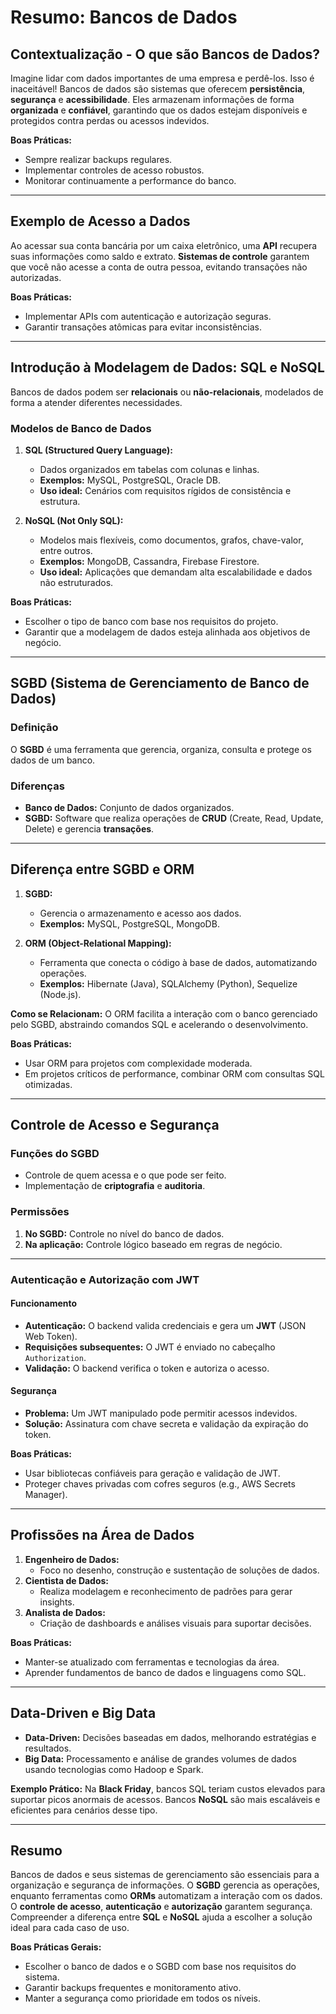 # Resumo: Bancos de Dados

## Contextualização - O que são Bancos de Dados?
Imagine lidar com dados importantes de uma empresa e perdê-los. Isso é inaceitável! Bancos de dados são sistemas que oferecem **persistência**, **segurança** e **acessibilidade**. Eles armazenam informações de forma **organizada** e **confiável**, garantindo que os dados estejam disponíveis e protegidos contra perdas ou acessos indevidos.

**Boas Práticas:**
- Sempre realizar backups regulares.
- Implementar controles de acesso robustos.
- Monitorar continuamente a performance do banco.

---

## Exemplo de Acesso a Dados
Ao acessar sua conta bancária por um caixa eletrônico, uma **API** recupera suas informações como saldo e extrato. **Sistemas de controle** garantem que você não acesse a conta de outra pessoa, evitando transações não autorizadas.

**Boas Práticas:**
- Implementar APIs com autenticação e autorização seguras.
- Garantir transações atômicas para evitar inconsistências.

---

## Introdução à Modelagem de Dados: SQL e NoSQL
Bancos de dados podem ser **relacionais** ou **não-relacionais**, modelados de forma a atender diferentes necessidades.

### Modelos de Banco de Dados
1. **SQL (Structured Query Language):** 
   - Dados organizados em tabelas com colunas e linhas.
   - **Exemplos:** MySQL, PostgreSQL, Oracle DB.
   - **Uso ideal:** Cenários com requisitos rígidos de consistência e estrutura.

2. **NoSQL (Not Only SQL):** 
   - Modelos mais flexíveis, como documentos, grafos, chave-valor, entre outros.
   - **Exemplos:** MongoDB, Cassandra, Firebase Firestore.
   - **Uso ideal:** Aplicações que demandam alta escalabilidade e dados não estruturados.

**Boas Práticas:**
- Escolher o tipo de banco com base nos requisitos do projeto.
- Garantir que a modelagem de dados esteja alinhada aos objetivos de negócio.

---

## SGBD (Sistema de Gerenciamento de Banco de Dados)
### Definição
O **SGBD** é uma ferramenta que gerencia, organiza, consulta e protege os dados de um banco.

### Diferenças
- **Banco de Dados:** Conjunto de dados organizados.
- **SGBD:** Software que realiza operações de **CRUD** (Create, Read, Update, Delete) e gerencia **transações**.

---

## Diferença entre SGBD e ORM
1. **SGBD:**
   - Gerencia o armazenamento e acesso aos dados.
   - **Exemplos:** MySQL, PostgreSQL, MongoDB.

2. **ORM (Object-Relational Mapping):**
   - Ferramenta que conecta o código à base de dados, automatizando operações.
   - **Exemplos:** Hibernate (Java), SQLAlchemy (Python), Sequelize (Node.js).

**Como se Relacionam:**
O ORM facilita a interação com o banco gerenciado pelo SGBD, abstraindo comandos SQL e acelerando o desenvolvimento.

**Boas Práticas:**
- Usar ORM para projetos com complexidade moderada.
- Em projetos críticos de performance, combinar ORM com consultas SQL otimizadas.

---

## Controle de Acesso e Segurança

### Funções do SGBD
- Controle de quem acessa e o que pode ser feito.
- Implementação de **criptografia** e **auditoria**.

### Permissões
1. **No SGBD:** Controle no nível do banco de dados.
2. **Na aplicação:** Controle lógico baseado em regras de negócio.

---

### Autenticação e Autorização com JWT
#### Funcionamento
- **Autenticação:** O backend valida credenciais e gera um **JWT** (JSON Web Token).
- **Requisições subsequentes:** O JWT é enviado no cabeçalho `Authorization`.
- **Validação:** O backend verifica o token e autoriza o acesso.

#### Segurança
- **Problema:** Um JWT manipulado pode permitir acessos indevidos.
- **Solução:** Assinatura com chave secreta e validação da expiração do token.

**Boas Práticas:**
- Usar bibliotecas confiáveis para geração e validação de JWT.
- Proteger chaves privadas com cofres seguros (e.g., AWS Secrets Manager).

---

## Profissões na Área de Dados
1. **Engenheiro de Dados:** 
   - Foco no desenho, construção e sustentação de soluções de dados.
2. **Cientista de Dados:** 
   - Realiza modelagem e reconhecimento de padrões para gerar insights.
3. **Analista de Dados:** 
   - Criação de dashboards e análises visuais para suportar decisões.

**Boas Práticas:**
- Manter-se atualizado com ferramentas e tecnologias da área.
- Aprender fundamentos de banco de dados e linguagens como SQL.

---

## Data-Driven e Big Data
- **Data-Driven:** Decisões baseadas em dados, melhorando estratégias e resultados.
- **Big Data:** Processamento e análise de grandes volumes de dados usando tecnologias como Hadoop e Spark.

**Exemplo Prático:**
Na **Black Friday**, bancos SQL teriam custos elevados para suportar picos anormais de acessos. Bancos **NoSQL** são mais escaláveis e eficientes para cenários desse tipo.

---

## Resumo
Bancos de dados e seus sistemas de gerenciamento são essenciais para a organização e segurança de informações. O **SGBD** gerencia as operações, enquanto ferramentas como **ORMs** automatizam a interação com os dados. O **controle de acesso**, **autenticação** e **autorização** garantem segurança. Compreender a diferença entre **SQL** e **NoSQL** ajuda a escolher a solução ideal para cada caso de uso.

**Boas Práticas Gerais:**
- Escolher o banco de dados e o SGBD com base nos requisitos do sistema.
- Garantir backups frequentes e monitoramento ativo.
- Manter a segurança como prioridade em todos os níveis.

